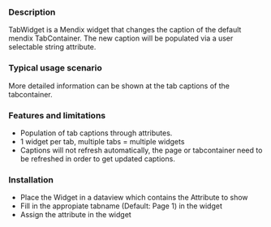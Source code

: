 ### Description
TabWidget is a Mendix widget that changes the caption of the default mendix TabContainer.
The new caption will be populated via a user selectable string attribute.

### Typical usage scenario
More detailed information can be shown at the tab captions of the tabcontainer.


### Features and limitations
- Population of tab captions through attributes.
- 1 widget per tab, multiple tabs = multiple widgets
- Captions will not refresh automatically, the page or tabcontainer need to be refreshed in order to get updated captions.

### Installation
- Place the Widget in a dataview which contains the Attribute to show
- Fill in the appropiate tabname (Default: Page 1) in the widget
- Assign the attribute in the widget